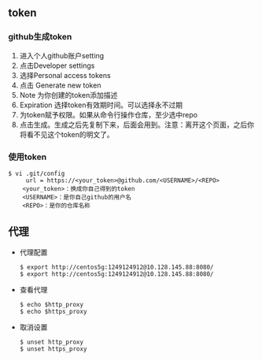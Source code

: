 
## token
### github生成token
1. 进入个人github账户setting
2. 点击Developer settings
3. 选择Personal access tokens
4. 点击 Generate new token
5. Note 为你创建的token添加描述
6. Expiration 选择token有效期时间。可以选择永不过期
7. 为token赋予权限。如果从命令行操作仓库，至少选中repo
8. 点击生成。生成之后先复制下来，后面会用到。注意：离开这个页面，之后你将看不见这个token的明文了。
### 使用token
```
$ vi .git/config
     url = https://<your_token>@github.com/<USERNAME>/<REPO>
    <your_token>：换成你自己得到的token
    <USERNAME>：是你自己github的用户名
    <REPO>：是你的仓库名称
```

## 代理
* 代理配置
    ```
    $ export http://centos5g:1249124912@10.128.145.88:8080/
    $ export http://centos5g:1249124912@10.128.145.88:8080/
    ```
* 查看代理
    ```
    $ echo $http_proxy
    $ echo $https_proxy
    ```
* 取消设置
    ```
    $ unset http_proxy
    $ unset https_proxy
    ```